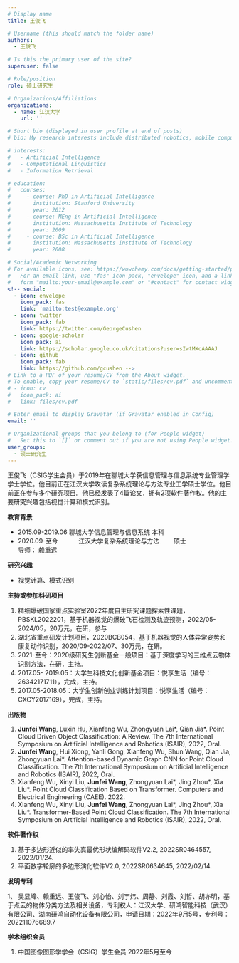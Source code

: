 ```yaml
---
# Display name
title: 王俊飞

# Username (this should match the folder name)
authors:
  - 王俊飞

# Is this the primary user of the site?
superuser: false

# Role/position
role: 硕士研究生

# Organizations/Affiliations
organizations:
  - name: 江汉大学
    url: ''

# Short bio (displayed in user profile at end of posts)
# bio: My research interests include distributed robotics, mobile computing and programmable matter.

# interests:
#   - Artificial Intelligence
#   - Computational Linguistics
#   - Information Retrieval

# education:
#   courses:
#     - course: PhD in Artificial Intelligence
#       institution: Stanford University
#       year: 2012
#     - course: MEng in Artificial Intelligence
#       institution: Massachusetts Institute of Technology
#       year: 2009
#     - course: BSc in Artificial Intelligence
#       institution: Massachusetts Institute of Technology
#       year: 2008

# Social/Academic Networking
# For available icons, see: https://wowchemy.com/docs/getting-started/page-builder/#icons
#   For an email link, use "fas" icon pack, "envelope" icon, and a link in the
#   form "mailto:your-email@example.com" or "#contact" for contact widget.
<!-- social:
  - icon: envelope
    icon_pack: fas
    link: 'mailto:test@example.org'
  - icon: twitter
    icon_pack: fab
    link: https://twitter.com/GeorgeCushen
  - icon: google-scholar
    icon_pack: ai
    link: https://scholar.google.co.uk/citations?user=sIwtMXoAAAAJ
  - icon: github
    icon_pack: fab
    link: https://github.com/gcushen -->
# Link to a PDF of your resume/CV from the About widget.
# To enable, copy your resume/CV to `static/files/cv.pdf` and uncomment the lines below.
# - icon: cv
#   icon_pack: ai
#   link: files/cv.pdf

# Enter email to display Gravatar (if Gravatar enabled in Config)
email: ''

# Organizational groups that you belong to (for People widget)
#   Set this to `[]` or comment out if you are not using People widget.
user_groups:
  - 硕士研究生
---
```


王俊飞（CSIG学生会员）于2019年在聊城大学获信息管理与信息系统专业管理学学士学位。他目前正在江汉大学攻读复杂系统理论与方法专业工学硕士学位。他目前正在参与多个研究项目。他已经发表了4篇论文，拥有2项软件著作权。他的主要研究兴趣包括视觉计算和模式识别。

**教育背景**

 - 2015.09-2019.06		聊城大学信息管理与信息系统		本科
 - 2020.09-至今　　　  江汉大学复杂系统理论与方法　　 硕士
<br>                 导师： 赖重远

**研究兴趣**

 - 视觉计算、模式识别

**主持或参加科研项目**

 1. 精细爆破国家重点实验室2022年度自主研究课题探索性课题，PBSKL2022201，基于机器视觉的爆破飞石检测及轨迹预测，2022/05-2024/05，20万元，在研，参与
 2. 湖北省重点研发计划项目，2020BCB054，基于机器视觉的人体异常姿势和康复动作识别，2020/09-2022/07、30万元，在研。
 3. 2021-至今：2020级研究生创新基金一般项目：基于深度学习的三维点云物体识别方法，在研，主持。
 4. 2017.05- 2019.05：大学生科技文化创新基金项目：悦享生活（编号：26342171711），完成，主持。
 5. 2017.05-2018.05：大学生创新创业训练计划项目：悦享生活（编号：CXCY2017169），完成，主持。

**出版物**

 1. **Junfei Wang**, Luxin Hu, Xianfeng Wu, Zhongyuan Lai*, Qian Jia*. Point Cloud Driven Object Classification: A Review. The 7th International Symposium on Artificial Intelligence and Robotics (ISAIR), 2022, Oral.
 2. **Junfei Wang**, Hui Xiong, Yanli Gong, Xianfeng Wu, Shun Wang, Qian Jia, Zhongyuan Lai*. Attention-based Dynamic Graph CNN for Point Cloud Classification. The 7th International Symposium on Artificial Intelligence and Robotics (ISAIR), 2022, Oral.
 3. Xianfeng Wu, Xinyi Liu, **Junfei Wang**, Zhongyuan Lai*, Jing Zhou*, Xia Liu*. Point Cloud Classification Based on Transformer. Computers and Electrical Engineering (CAEE). 2022.
 4. Xianfeng Wu, Xinyi Liu, **Junfei Wang**, Zhongyuan Lai*, Jing Zhou*, Xia Liu*. Transformer-Based Point Cloud Classification. The 7th International Symposium on Artificial Intelligence and Robotics (ISAIR), 2022, Oral.

**软件著作权**

 1. 基于多边形近似的率失真最优形状编解码软件V2.2, 2022SR0464557, 2022/01/24.
 2. 平面数字轮廓的多边形演化软件V2.0, 2022SR0634645, 2022/02/14.

**发明专利**  

1、  吴显峰、赖重远、王俊飞、刘心怡、刘宇炜、周静、刘霞、刘哲、胡亦明，基于点云的物体分类方法及相关设备，专利权人：江汉大学、研鸿智能科技（武汉）有限公司、湖南研鸿自动化设备有限公司，申请日期：2022年9月5号，专利号：202211076689.7  


**学术组织会员**

 1. 中国图像图形学学会（CSIG）学生会员 2022年5月至今


